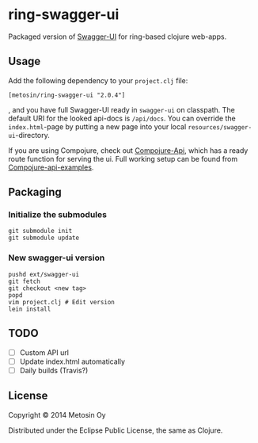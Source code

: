 # ring-swagger-ui

Packaged version of [Swagger-UI](https://github.com/wordnik/swagger-ui) for ring-based clojure web-apps.

## Usage

Add the following dependency to your `project.clj` file:

    [metosin/ring-swagger-ui "2.0.4"]

, and you have full Swagger-UI ready in ```swagger-ui``` on classpath. The default URI for the looked api-docs is ```/api/docs```. You can override the ```index.html```-page by putting a new page into your local ```resources/swagger-ui```-directory.

If you are using Compojure, check out [Compojure-Api](https://github.com/metosin/compojure-api), which has a ready route function for serving the ui. Full working setup can be found from [Compojure-api-examples](https://github.com/metosin/compojure-api-examples).

## Packaging

### Initialize the submodules
```
git submodule init
git submodule update
```

### New swagger-ui version
```
pushd ext/swagger-ui
git fetch
git checkout <new tag>
popd
vim project.clj # Edit version
lein install
```

## TODO

- [ ] Custom API url
- [ ] Update index.html automatically
- [ ] Daily builds (Travis?)

## License

Copyright © 2014 Metosin Oy

Distributed under the Eclipse Public License, the same as Clojure.
